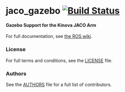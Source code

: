 jaco_gazebo  [![Build Status](https://api.travis-ci.org/GT-RAIL/jaco_gazebo.png)](https://travis-ci.org/GT-RAIL/jaco_gazebo)
===========

#### Gazebo Support for the Kinova JACO Arm
For full documentation, see [the ROS wiki](http://wiki.ros.org/jaco_gazebo).

### License
For full terms and conditions, see the [LICENSE](LICENSE) file.

### Authors
See the [AUTHORS](AUTHORS.md) file for a full list of contributors.
